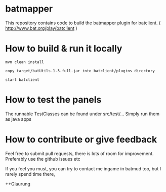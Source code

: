 # batmapper
This repository contains code to build the batmapper plugin for batclient. ( http://www.bat.org/play/batclient )

# How to build & run it locally #
```
mvn clean install    

copy target/batUtils-1.3-full.jar into batclient/plugins directory    

start batclient    

```


# How to test the panels # 
The runnable TestClasses can be found under src/test/...
Simply run them as java apps

# How to contribute or give feedback #
Feel free to submit pull requests, there is lots of room for improvement. Preferably use the github issues etc   

If you feel you must, you can try to contact me ingame in batmud too, but I rarely spend time there,   

++Glaurung

